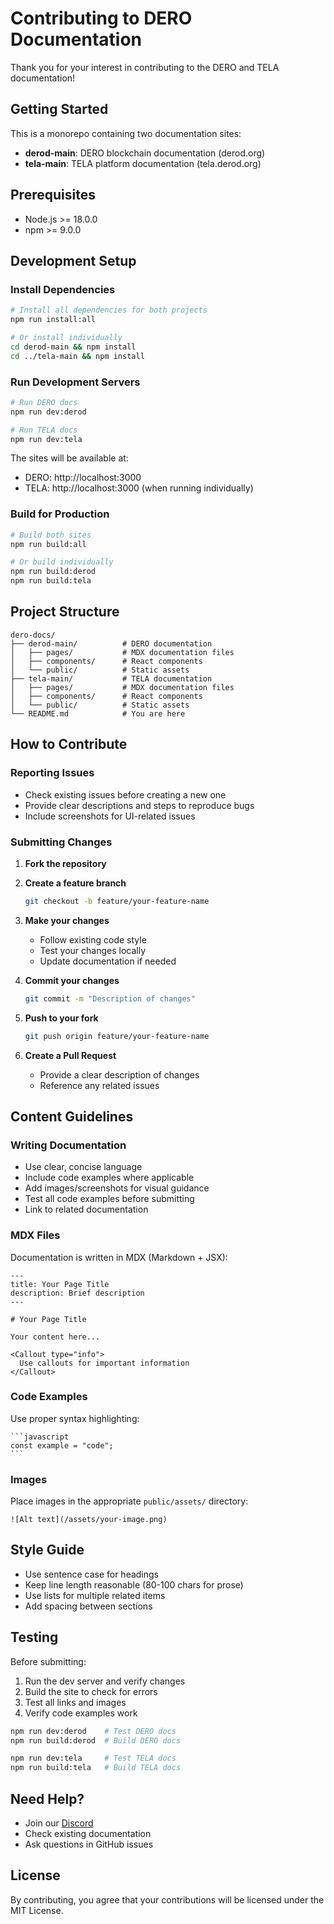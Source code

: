 # Contributing to DERO Documentation

Thank you for your interest in contributing to the DERO and TELA documentation!

## Getting Started

This is a monorepo containing two documentation sites:
- **derod-main**: DERO blockchain documentation (derod.org)
- **tela-main**: TELA platform documentation (tela.derod.org)

## Prerequisites

- Node.js >= 18.0.0
- npm >= 9.0.0

## Development Setup

### Install Dependencies

```bash
# Install all dependencies for both projects
npm run install:all

# Or install individually
cd derod-main && npm install
cd ../tela-main && npm install
```

### Run Development Servers

```bash
# Run DERO docs
npm run dev:derod

# Run TELA docs
npm run dev:tela
```

The sites will be available at:
- DERO: http://localhost:3000
- TELA: http://localhost:3000 (when running individually)

### Build for Production

```bash
# Build both sites
npm run build:all

# Or build individually
npm run build:derod
npm run build:tela
```

## Project Structure

```
dero-docs/
├── derod-main/          # DERO documentation
│   ├── pages/           # MDX documentation files
│   ├── components/      # React components
│   └── public/          # Static assets
├── tela-main/           # TELA documentation
│   ├── pages/           # MDX documentation files
│   ├── components/      # React components
│   └── public/          # Static assets
└── README.md            # You are here
```

## How to Contribute

### Reporting Issues

- Check existing issues before creating a new one
- Provide clear descriptions and steps to reproduce bugs
- Include screenshots for UI-related issues

### Submitting Changes

1. **Fork the repository**
2. **Create a feature branch**
   ```bash
   git checkout -b feature/your-feature-name
   ```

3. **Make your changes**
   - Follow existing code style
   - Test your changes locally
   - Update documentation if needed

4. **Commit your changes**
   ```bash
   git commit -m "Description of changes"
   ```

5. **Push to your fork**
   ```bash
   git push origin feature/your-feature-name
   ```

6. **Create a Pull Request**
   - Provide a clear description of changes
   - Reference any related issues

## Content Guidelines

### Writing Documentation

- Use clear, concise language
- Include code examples where applicable
- Add images/screenshots for visual guidance
- Test all code examples before submitting
- Link to related documentation

### MDX Files

Documentation is written in MDX (Markdown + JSX):

```mdx
---
title: Your Page Title
description: Brief description
---

# Your Page Title

Your content here...

<Callout type="info">
  Use callouts for important information
</Callout>
```

### Code Examples

Use proper syntax highlighting:

````mdx
```javascript
const example = "code";
```
````

### Images

Place images in the appropriate `public/assets/` directory:

```mdx
![Alt text](/assets/your-image.png)
```

## Style Guide

- Use sentence case for headings
- Keep line length reasonable (80-100 chars for prose)
- Use lists for multiple related items
- Add spacing between sections

## Testing

Before submitting:

1. Run the dev server and verify changes
2. Build the site to check for errors
3. Test all links and images
4. Verify code examples work

```bash
npm run dev:derod    # Test DERO docs
npm run build:derod  # Build DERO docs

npm run dev:tela     # Test TELA docs
npm run build:tela   # Build TELA docs
```

## Need Help?

- Join our [Discord](https://discord.gg/H95TJDp)
- Check existing documentation
- Ask questions in GitHub issues

## License

By contributing, you agree that your contributions will be licensed under the MIT License.

